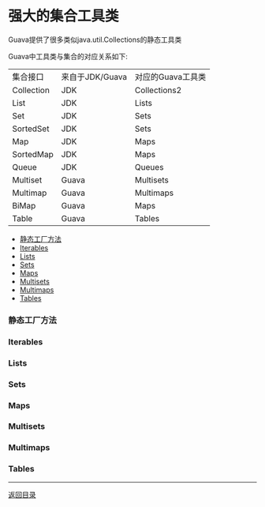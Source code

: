 强大的集合工具类
===
Guava提供了很多类似java.util.Collections的静态工具类

Guava中工具类与集合的对应关系如下:
<table>
<tr>
	<td>集合接口</td>
	<td>来自于JDK/Guava</td>
	<td>对应的Guava工具类</td>
</tr>
<tr>
	<td>Collection</td>
	<td>JDK</td>
	<td>Collections2</td>
</tr>
<tr>
	<td>List</td>
	<td>JDK</td>
	<td>Lists</td>
</tr>
<tr>
	<td>Set</td>
	<td>JDK</td>
	<td>Sets</td>
</tr>
<tr>
	<td>SortedSet</td>
	<td>JDK</td>
	<td>Sets</td>
</tr>
<tr>
	<td>Map</td>
	<td>JDK</td>
	<td>Maps</td>
</tr>
<tr>
	<td>SortedMap</td>
	<td>JDK</td>
	<td>Maps</td>
</tr>
<tr>
	<td>Queue</td>
	<td>JDK</td>
	<td>Queues</td>
</tr>
<tr>
	<td>Multiset</td>
	<td>Guava</td>
	<td>Multisets</td>
</tr>
<tr>
	<td>Multimap</td>
	<td>Guava</td>
	<td>Multimaps</td>
</tr>
<tr>
	<td>BiMap</td>
	<td>Guava</td>
	<td>Maps</td>
</tr>
<tr>
	<td>Table</td>
	<td>Guava</td>
	<td>Tables</td>
</tr>
</table>


* [静态工厂方法](#constructors)
* [Iterables](#iterables)
* [Lists](#lists)
* [Sets](#sets)
* [Maps](#maps)
* [Multisets](#multisets)
* [Multimaps](#multimaps)
* [Tables](#tables)

<h3 id="constructors">静态工厂方法</h3>

<h3 id="iterables">Iterables</h3>

<h3 id="lists">Lists</h3>

<h3 id="sets">Sets</h3>

<h3 id="maps">Maps</h3>

<h3 id="multisets">Multisets</h3>

<h3 id="multimaps">Multimaps</h3>

<h3 id="tables">Tables</h3>


------
[返回目录](/README.md)